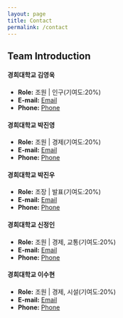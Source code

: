 ```yaml
---
layout: page
title: Contact
permalink: /contact
---
```


## Team Introduction

#### 경희대학교 김영욱
- **Role:** 조원 | 인구(기여도:20%)
- **E-mail:** [Email](mailto:duddnrdl10205@khu.ac.kr)
- **Phone:** [Phone](tel:010-9967-8342)
  
#### 경희대학교 박진영
- **Role:** 조원 | 경제(기여도:20%)
- **E-mail:** [Email](mailto:parkjy0701@naver.com)
- **Phone:** [Phone](tel:010-2244-3971)
  
#### 경희대학교 박진우
- **Role:** 조장 | 발표(기여도:20%)
- **E-mail:** [Email](mailto:p_jinwoo98@naver.com)
- **Phone:** [Phone](tel:010-6365-2801)
  
#### 경희대학교 신정인
- **Role:** 조원 | 경제, 교통(기여도:20%)
- **E-mail:** [Email](mailto:3728e@khu.ac.kr)
- **Phone:** [Phone](tel:010-6552-5099)

#### 경희대학교 이수현
- **Role:** 조원 | 경제, 시설(기여도:20%)
- **E-mail:** [Email](mailto:dltngus011208@khu.ac.kr)
- **Phone:** [Phone](tel:010-3910-9609)
